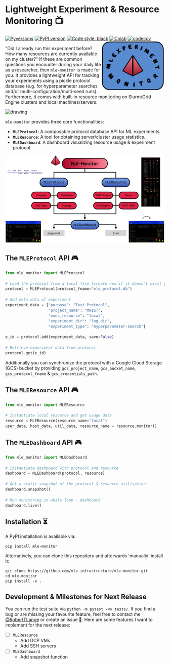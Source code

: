 # Lightweight Experiment & Resource Monitoring 📺
[![Pyversions](https://img.shields.io/pypi/pyversions/mle-monitor.svg?style=flat-square)](https://pypi.python.org/pypi/mle-monitor)
[![PyPI version](https://badge.fury.io/py/mle-monitor.svg)](https://badge.fury.io/py/mle-monitor)
[![Code style: black](https://img.shields.io/badge/code%20style-black-000000.svg)](https://github.com/psf/black)
[![Colab](https://colab.research.google.com/assets/colab-badge.svg)](https://colab.research.google.com/github/mle-infrastructure/mle-monitor/blob/main/examples/getting_started.ipynb)
[![codecov](https://codecov.io/gh/mle-infrastructure/mle-monitor/branch/main/graph/badge.svg?75FIYZG8BD)](https://codecov.io/gh/mle-infrastructure/mle-monitor)
<a href="https://github.com/mle-infrastructure/mle-monitor/blob/main/docs/logo_transparent.png?raw=true"><img src="https://github.com/mle-infrastructure/mle-monitor/blob/main/docs/logo_transparent.png?raw=true" width="200" align="right" /></a>

"Did I already run this experiment before? How many resources are currently available on my cluster?" If these are common questions you encounter during your daily life as a researcher, then `mle-monitor` is made for you. It provides a lightweight API for tracking your experiments using a pickle protocol database (e.g. for hyperparameter searches and/or multi-configuration/multi-seed runs). Furthermore, it comes with built-in resource monitoring on Slurm/Grid Engine clusters and local machines/servers.

<img src="https://github.com/mle-infrastructure/mle-monitor/blob/main/docs/monitor-promo-gif?raw=true" alt="drawing" width="900"/>

`mle-monitor` provides three core functionalities:

- **`MLEProtocol`**: A composable protocol database API for ML experiments.
- **`MLEResource`**: A tool for obtaining server/cluster usage statistics.
- **`MLEDashboard`**: A dashboard visualizing resource usage & experiment protocol.

<img src="https://github.com/mle-infrastructure/mle-monitor/blob/main/docs/mle_monitor_structure.png?raw=true" alt="drawing" width="900"/>

## The `MLEProtocol` API 🎮

```python
from mle_monitor import MLEProtocol

# Load the protocol from a local file (create new if it doesn't exist yet)
protocol = MLEProtocol(protocol_fname="mle_protocol.db")

# Add meta data of experiment
experiment_data = {"purpose": "Test Protocol",
                   "project_name": "MNIST",
                   "exec_resource": "local",
                   "experiment_dir": "log_dir",
                   "experiment_type": "hyperparameter-search"}

e_id = protocol.add(experiment_data, save=False)

# Retrieve experiment data from protocol
protocol.get(e_id)
```

Additionally you can synchronize the protocol with a Google Cloud Storage (GCS) bucket by providing `gcs_project_name`, `gcs_bucket_name`, `gcs_protocol_fname` & `gcs_credentials_path`.

## The `MLEResource` API 🎮

```python
from mle_monitor import MLEResource

# Instantiate local resource and get usage data
resource = MLEResource(resource_name="local")
user_data, host_data, util_data, resource_name = resource.monitor()
```

## The `MLEDashboard` API 🎮

```python
from mle_monitor import MLEDashboard

# Instantiate dashboard with protocol and resource
dashboard = MLEDashboard(protocol, resource)

# Get a static snapshot of the protocol & resource utilisation
dashboard.snapshot()

# Run monitoring in while loop - dashboard
dashboard.live()
```

## Installation ⏳

A PyPI installation is available via:

```
pip install mle-monitor
```

Alternatively, you can clone this repository and afterwards 'manually' install it:

```
git clone https://github.com/mle-infrastructure/mle-monitor.git
cd mle-monitor
pip install -e .
```

## Development & Milestones for Next Release

You can run the test suite via `python -m pytest -vv tests/`. If you find a bug or are missing your favourite feature, feel free to contact me [@RobertTLange](https://twitter.com/RobertTLange) or create an issue :hugs:. Here are some features I want to implement for the next release:

- [ ] `MLEResource`
  - Add GCP VMs
  - Add SSH servers
- [ ] `MLEDashboard`
  - Add snapshot function
